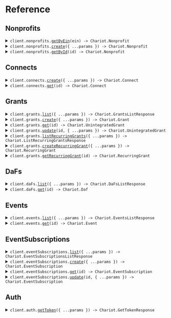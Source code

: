 # Reference

## Nonprofits

<details><summary><code>client.nonprofits.<a href="/src/api/resources/nonprofits/client/Client.ts">getByEin</a>(ein) -> Chariot.Nonprofit</code></summary>
<dl>
<dd>

#### 📝 Description

<dl>
<dd>

<dl>
<dd>

Get a nonprofit organization by EIN.
If the nonprofit does not exist, this returns 404 Not Found status.
If the nonprofit does not pass our compliance checks, a 422 Unprocessable Content is returned with a reason.
In the case that the nonprofit does not exist, you can create one by calling the POST /v1/nonprofits API endpoint.
The EIN should be exactly 9 digits and should not contain any special characters such as dashes.

</dd>
</dl>
</dd>
</dl>

#### 🔌 Usage

<dl>
<dd>

<dl>
<dd>

```typescript
await client.nonprofits.getByEin("530196605");
```

</dd>
</dl>
</dd>
</dl>

#### ⚙️ Parameters

<dl>
<dd>

<dl>
<dd>

**ein:** `string`

The unique federal employer identification number (EIN) of the nonprofit.
This value should be exactly 9 digits and should not contain any special characters such as dashes.

</dd>
</dl>

<dl>
<dd>

**requestOptions:** `Nonprofits.RequestOptions`

</dd>
</dl>
</dd>
</dl>

</dd>
</dl>
</details>

<details><summary><code>client.nonprofits.<a href="/src/api/resources/nonprofits/client/Client.ts">create</a>({ ...params }) -> Chariot.Nonprofit</code></summary>
<dl>
<dd>

#### 📝 Description

<dl>
<dd>

<dl>
<dd>

Create a nonprofit organization account.
This is useful for integration partners to use after a nonprofit consents to use the Chariot payment option on their donation forms.
If a nonprofit does not already exist for the EIN, this will return a 201 Created status.
If a nonprofit already exists for the given EIN on the system, this will return a 200 Created status.
If the nonprofit does not pass our compliance checks, a 422 Unprocessable Content is returned with a reason.

</dd>
</dl>
</dd>
</dl>

#### 🔌 Usage

<dl>
<dd>

<dl>
<dd>

```typescript
await client.nonprofits.create({
    user: {
        email: "ben.give@co.com",
    },
    ein: "043567500",
});
```

</dd>
</dl>
</dd>
</dl>

#### ⚙️ Parameters

<dl>
<dd>

<dl>
<dd>

**request:** `Chariot.NonprofitsCreateRequest`

</dd>
</dl>

<dl>
<dd>

**requestOptions:** `Nonprofits.RequestOptions`

</dd>
</dl>
</dd>
</dl>

</dd>
</dl>
</details>

<details><summary><code>client.nonprofits.<a href="/src/api/resources/nonprofits/client/Client.ts">getById</a>(id) -> Chariot.Nonprofit</code></summary>
<dl>
<dd>

#### 📝 Description

<dl>
<dd>

<dl>
<dd>

Get a nonprofit organization by ID.
If the nonprofit does not exist, this returns 404 Not Found status.

</dd>
</dl>
</dd>
</dl>

#### 🔌 Usage

<dl>
<dd>

<dl>
<dd>

```typescript
await client.nonprofits.getById("g33ee4ee-f881-42a0-85e3-1dde7118w9k2");
```

</dd>
</dl>
</dd>
</dl>

#### ⚙️ Parameters

<dl>
<dd>

<dl>
<dd>

**id:** `string` — The unique identifier for the nonprofit

</dd>
</dl>

<dl>
<dd>

**requestOptions:** `Nonprofits.RequestOptions`

</dd>
</dl>
</dd>
</dl>

</dd>
</dl>
</details>

## Connects

<details><summary><code>client.connects.<a href="/src/api/resources/connects/client/Client.ts">create</a>({ ...params }) -> Chariot.Connect</code></summary>
<dl>
<dd>

#### 📝 Description

<dl>
<dd>

<dl>
<dd>

Get or create a Connect object. Only one Connect object can be created per Nonprofit for a given Fundraising Application. If one already exists, this will return a 200 status with the existing object. The returned Connect can be used to integrate the client-side Chariot Connect component using the id property (CID) and also query for data generated from the Chariot Connect instance from the Chariot API using the apiKey property.

</dd>
</dl>
</dd>
</dl>

#### 🔌 Usage

<dl>
<dd>

<dl>
<dd>

```typescript
await client.connects.create({
    nonprofit: "6af3f58e-7a80-4997-8259-770c033d7d3a",
    suborganization: "c00d1aa2-09ab-4e76-8461-7ac34578a70c",
});
```

</dd>
</dl>
</dd>
</dl>

#### ⚙️ Parameters

<dl>
<dd>

<dl>
<dd>

**request:** `Chariot.ConnectsCreateRequest`

</dd>
</dl>

<dl>
<dd>

**requestOptions:** `Connects.RequestOptions`

</dd>
</dl>
</dd>
</dl>

</dd>
</dl>
</details>

<details><summary><code>client.connects.<a href="/src/api/resources/connects/client/Client.ts">get</a>(id) -> Chariot.Connect</code></summary>
<dl>
<dd>

#### 📝 Description

<dl>
<dd>

<dl>
<dd>

Get a Connect object with the unique identifier (CID)

</dd>
</dl>
</dd>
</dl>

#### 🔌 Usage

<dl>
<dd>

<dl>
<dd>

```typescript
await client.connects.get("live_xJd0lUrvpDkzeGBWZbuI2wbvEdM");
```

</dd>
</dl>
</dd>
</dl>

#### ⚙️ Parameters

<dl>
<dd>

<dl>
<dd>

**id:** `string` — the unique id of the connect

</dd>
</dl>

<dl>
<dd>

**requestOptions:** `Connects.RequestOptions`

</dd>
</dl>
</dd>
</dl>

</dd>
</dl>
</details>

## Grants

<details><summary><code>client.grants.<a href="/src/api/resources/grants/client/Client.ts">list</a>({ ...params }) -> Chariot.GrantsListResponse</code></summary>
<dl>
<dd>

#### 📝 Description

<dl>
<dd>

<dl>
<dd>

List all unintegrated grants for the provided API Key. This API allows for paginating over many results.

</dd>
</dl>
</dd>
</dl>

#### 🔌 Usage

<dl>
<dd>

<dl>
<dd>

```typescript
await client.grants.list({
    chariotApiKey: "live_xJd0lUrvpDkzeGBWZbuI2wbvEdM",
});
```

</dd>
</dl>
</dd>
</dl>

#### ⚙️ Parameters

<dl>
<dd>

<dl>
<dd>

**request:** `Chariot.GrantsListRequest`

</dd>
</dl>

<dl>
<dd>

**requestOptions:** `Grants.RequestOptions`

</dd>
</dl>
</dd>
</dl>

</dd>
</dl>
</details>

<details><summary><code>client.grants.<a href="/src/api/resources/grants/client/Client.ts">create</a>({ ...params }) -> Chariot.Grant</code></summary>
<dl>
<dd>

#### 📝 Description

<dl>
<dd>

<dl>
<dd>

Create a grant from a workflow session. This is useful to capture a grant intent from an authorized connect workflow session and submit the grant request.
The grant must be captured within 5 minutes of authorization otherwise the request will return status 410 Gone.
A grant can only be captured once from any given workflow session so any duplicate requests will return status 409 Conflict.
The grant amount must be in whole dollar increments (rounded to the nearest hundred) as currently DAFs only accept whole dollar grants.
The grant amount must be greater than or equal to the minimum grant amount for the DAF otherwise the request will return status 400 Bad Request.
The grant amount must be less than or equal to the user's DAF account balance otherwise the request will return status 400 Bad Request.

</dd>
</dl>
</dd>
</dl>

#### 🔌 Usage

<dl>
<dd>

<dl>
<dd>

```typescript
await client.grants.create({
    workflowSessionId: "workflowSessionId",
    amount: 1.1,
});
```

</dd>
</dl>
</dd>
</dl>

#### ⚙️ Parameters

<dl>
<dd>

<dl>
<dd>

**request:** `Chariot.GrantsCreateRequest`

</dd>
</dl>

<dl>
<dd>

**requestOptions:** `Grants.RequestOptions`

</dd>
</dl>
</dd>
</dl>

</dd>
</dl>
</details>

<details><summary><code>client.grants.<a href="/src/api/resources/grants/client/Client.ts">get</a>(id) -> Chariot.UnintegratedGrant</code></summary>
<dl>
<dd>

#### 📝 Description

<dl>
<dd>

<dl>
<dd>

Get an unintegrated grant object generated by Chariot Connect.
If the grant does not exist, returns a 404 status.
If the provided ID is not a v4 UUID according to RFC 4122, returns a 400 status.

</dd>
</dl>
</dd>
</dl>

#### 🔌 Usage

<dl>
<dd>

<dl>
<dd>

```typescript
await client.grants.get("10229488-08d2-4629-b70c-a2f4f4d25344");
```

</dd>
</dl>
</dd>
</dl>

#### ⚙️ Parameters

<dl>
<dd>

<dl>
<dd>

**id:** `string` — the unique id of the unintegrated grant

</dd>
</dl>

<dl>
<dd>

**requestOptions:** `Grants.RequestOptions`

</dd>
</dl>
</dd>
</dl>

</dd>
</dl>
</details>

<details><summary><code>client.grants.<a href="/src/api/resources/grants/client/Client.ts">update</a>(id, { ...params }) -> Chariot.UnintegratedGrant</code></summary>
<dl>
<dd>

#### 📝 Description

<dl>
<dd>

<dl>
<dd>

Update an unintegrated grant object generated by Chariot Connect.
This is useful to update the status or acknowledgement of the unintegrated grant.
If the unintegrated grant does not exist, returns a 404 status.
If the provided ID is not a v4 UUID according to RFC 4122, returns a 400 status.

</dd>
</dl>
</dd>
</dl>

#### 🔌 Usage

<dl>
<dd>

<dl>
<dd>

```typescript
await client.grants.update("10229488-08d2-4629-b70c-a2f4f4d25344");
```

</dd>
</dl>
</dd>
</dl>

#### ⚙️ Parameters

<dl>
<dd>

<dl>
<dd>

**id:** `string` — the unique id of the unintegrated grant

</dd>
</dl>

<dl>
<dd>

**request:** `Chariot.GrantsUpdateRequest`

</dd>
</dl>

<dl>
<dd>

**requestOptions:** `Grants.RequestOptions`

</dd>
</dl>
</dd>
</dl>

</dd>
</dl>
</details>

<details><summary><code>client.grants.<a href="/src/api/resources/grants/client/Client.ts">listRecurringGrants</a>({ ...params }) -> Chariot.ListRecurringGrantsResponse</code></summary>
<dl>
<dd>

#### 📝 Description

<dl>
<dd>

<dl>
<dd>

List all recurring grants for the provided API Key. This API allows for paginating over many results.

</dd>
</dl>
</dd>
</dl>

#### 🔌 Usage

<dl>
<dd>

<dl>
<dd>

```typescript
await client.grants.listRecurringGrants({
    chariotApiKey: "live_xJd0lUrvpDkzeGBWZbuI2wbvEdM",
});
```

</dd>
</dl>
</dd>
</dl>

#### ⚙️ Parameters

<dl>
<dd>

<dl>
<dd>

**request:** `Chariot.ListRecurringGrantsRequest`

</dd>
</dl>

<dl>
<dd>

**requestOptions:** `Grants.RequestOptions`

</dd>
</dl>
</dd>
</dl>

</dd>
</dl>
</details>

<details><summary><code>client.grants.<a href="/src/api/resources/grants/client/Client.ts">createRecurringGrant</a>({ ...params }) -> Chariot.RecurringGrant</code></summary>
<dl>
<dd>

#### 📝 Description

<dl>
<dd>

<dl>
<dd>

Create a recurring grant from a workflow session. This is useful to capture a recurring grant intent from an authorized connect workflow session and submit the recurring grant request.
The recurring grant must be captured within 5 minutes of authorization otherwise the request will return status 410 Gone.
A recurring grant can only be captured once from any given workflow session so any duplicate requests will return status 409 Conflict.
The amount must be in whole dollar increments (rounded to the nearest hundred) as currently DAFs only accept whole dollar grants.
The grant amount must be greater than or equal to the minimum grant amount for the DAF otherwise the request will return status 400 Bad Request.
The amount for the first grant must be less than or equal to the user's DAF account balance otherwise the request will return status 400 Bad Request.

</dd>
</dl>
</dd>
</dl>

#### 🔌 Usage

<dl>
<dd>

<dl>
<dd>

```typescript
await client.grants.createRecurringGrant({
    workflowSessionId: "workflowSessionId",
    amount: 1.1,
});
```

</dd>
</dl>
</dd>
</dl>

#### ⚙️ Parameters

<dl>
<dd>

<dl>
<dd>

**request:** `Chariot.CreateRecurringGrantRequest`

</dd>
</dl>

<dl>
<dd>

**requestOptions:** `Grants.RequestOptions`

</dd>
</dl>
</dd>
</dl>

</dd>
</dl>
</details>

<details><summary><code>client.grants.<a href="/src/api/resources/grants/client/Client.ts">getRecurringGrant</a>(id) -> Chariot.RecurringGrant</code></summary>
<dl>
<dd>

#### 📝 Description

<dl>
<dd>

<dl>
<dd>

Get a recurring grant object generated by Chariot Connect.
If the grant does not exist, returns a 404 status.
If the provided ID is not a v4 UUID according to RFC 4122, returns a 400 status.

</dd>
</dl>
</dd>
</dl>

#### 🔌 Usage

<dl>
<dd>

<dl>
<dd>

```typescript
await client.grants.getRecurringGrant("10229488-08d2-4629-b70c-a2f4f4d25344");
```

</dd>
</dl>
</dd>
</dl>

#### ⚙️ Parameters

<dl>
<dd>

<dl>
<dd>

**id:** `string` — the unique id of the recurring grant

</dd>
</dl>

<dl>
<dd>

**requestOptions:** `Grants.RequestOptions`

</dd>
</dl>
</dd>
</dl>

</dd>
</dl>
</details>

## DaFs

<details><summary><code>client.daFs.<a href="/src/api/resources/daFs/client/Client.ts">list</a>({ ...params }) -> Chariot.DaFsListResponse</code></summary>
<dl>
<dd>

#### 📝 Description

<dl>
<dd>

<dl>
<dd>

List all DAF objects. This API allows for paginating over many results.

</dd>
</dl>
</dd>
</dl>

#### 🔌 Usage

<dl>
<dd>

<dl>
<dd>

```typescript
await client.daFs.list();
```

</dd>
</dl>
</dd>
</dl>

#### ⚙️ Parameters

<dl>
<dd>

<dl>
<dd>

**request:** `Chariot.DaFsListRequest`

</dd>
</dl>

<dl>
<dd>

**requestOptions:** `DaFs.RequestOptions`

</dd>
</dl>
</dd>
</dl>

</dd>
</dl>
</details>

<details><summary><code>client.daFs.<a href="/src/api/resources/daFs/client/Client.ts">get</a>(id) -> Chariot.Daf</code></summary>
<dl>
<dd>

#### 📝 Description

<dl>
<dd>

<dl>
<dd>

Get a DAF object by id.
If the DAF does not exist, returns a 404 status.
If the provided ID is not a v4 UUID according to RFC 4122, returns a 400 status.

</dd>
</dl>
</dd>
</dl>

#### 🔌 Usage

<dl>
<dd>

<dl>
<dd>

```typescript
await client.daFs.get("f9e28217-e0f7-4a54-9764-d664ffb10722");
```

</dd>
</dl>
</dd>
</dl>

#### ⚙️ Parameters

<dl>
<dd>

<dl>
<dd>

**id:** `string` — the unique id of the DAF

</dd>
</dl>

<dl>
<dd>

**requestOptions:** `DaFs.RequestOptions`

</dd>
</dl>
</dd>
</dl>

</dd>
</dl>
</details>

## Events

<details><summary><code>client.events.<a href="/src/api/resources/events/client/Client.ts">list</a>({ ...params }) -> Chariot.EventsListResponse</code></summary>
<dl>
<dd>

#### 📝 Description

<dl>
<dd>

<dl>
<dd>

List all events corresponding to your Chariot account.

</dd>
</dl>
</dd>
</dl>

#### 🔌 Usage

<dl>
<dd>

<dl>
<dd>

```typescript
await client.events.list();
```

</dd>
</dl>
</dd>
</dl>

#### ⚙️ Parameters

<dl>
<dd>

<dl>
<dd>

**request:** `Chariot.EventsListRequest`

</dd>
</dl>

<dl>
<dd>

**requestOptions:** `Events.RequestOptions`

</dd>
</dl>
</dd>
</dl>

</dd>
</dl>
</details>

<details><summary><code>client.events.<a href="/src/api/resources/events/client/Client.ts">get</a>(id) -> Chariot.Event</code></summary>
<dl>
<dd>

#### 📝 Description

<dl>
<dd>

<dl>
<dd>

Retrieve an event corresponding to your Chariot account.

</dd>
</dl>
</dd>
</dl>

#### 🔌 Usage

<dl>
<dd>

<dl>
<dd>

```typescript
await client.events.get("id");
```

</dd>
</dl>
</dd>
</dl>

#### ⚙️ Parameters

<dl>
<dd>

<dl>
<dd>

**id:** `string` — The unique identifier for the event

</dd>
</dl>

<dl>
<dd>

**requestOptions:** `Events.RequestOptions`

</dd>
</dl>
</dd>
</dl>

</dd>
</dl>
</details>

## EventSubscriptions

<details><summary><code>client.eventSubscriptions.<a href="/src/api/resources/eventSubscriptions/client/Client.ts">list</a>({ ...params }) -> Chariot.EventSubscriptionsListResponse</code></summary>
<dl>
<dd>

#### 📝 Description

<dl>
<dd>

<dl>
<dd>

List all event subscriptions corresponding to your Chariot account.

</dd>
</dl>
</dd>
</dl>

#### 🔌 Usage

<dl>
<dd>

<dl>
<dd>

```typescript
await client.eventSubscriptions.list();
```

</dd>
</dl>
</dd>
</dl>

#### ⚙️ Parameters

<dl>
<dd>

<dl>
<dd>

**request:** `Chariot.EventSubscriptionsListRequest`

</dd>
</dl>

<dl>
<dd>

**requestOptions:** `EventSubscriptions.RequestOptions`

</dd>
</dl>
</dd>
</dl>

</dd>
</dl>
</details>

<details><summary><code>client.eventSubscriptions.<a href="/src/api/resources/eventSubscriptions/client/Client.ts">create</a>({ ...params }) -> Chariot.EventSubscription</code></summary>
<dl>
<dd>

#### 📝 Description

<dl>
<dd>

<dl>
<dd>

Create an event subscription corresponding to your Chariot account.

</dd>
</dl>
</dd>
</dl>

#### 🔌 Usage

<dl>
<dd>

<dl>
<dd>

```typescript
await client.eventSubscriptions.create({
    url: "https://example.com/webhook",
    category: Chariot.EventCategory.GrantCreated,
});
```

</dd>
</dl>
</dd>
</dl>

#### ⚙️ Parameters

<dl>
<dd>

<dl>
<dd>

**request:** `Chariot.EventSubscriptionsCreateRequest`

</dd>
</dl>

<dl>
<dd>

**requestOptions:** `EventSubscriptions.RequestOptions`

</dd>
</dl>
</dd>
</dl>

</dd>
</dl>
</details>

<details><summary><code>client.eventSubscriptions.<a href="/src/api/resources/eventSubscriptions/client/Client.ts">get</a>(id) -> Chariot.EventSubscription</code></summary>
<dl>
<dd>

#### 📝 Description

<dl>
<dd>

<dl>
<dd>

Retrieve an event subscription corresponding to your Chariot account.

</dd>
</dl>
</dd>
</dl>

#### 🔌 Usage

<dl>
<dd>

<dl>
<dd>

```typescript
await client.eventSubscriptions.get("id");
```

</dd>
</dl>
</dd>
</dl>

#### ⚙️ Parameters

<dl>
<dd>

<dl>
<dd>

**id:** `string` — The unique identifier for the event subscription

</dd>
</dl>

<dl>
<dd>

**requestOptions:** `EventSubscriptions.RequestOptions`

</dd>
</dl>
</dd>
</dl>

</dd>
</dl>
</details>

<details><summary><code>client.eventSubscriptions.<a href="/src/api/resources/eventSubscriptions/client/Client.ts">update</a>(id, { ...params }) -> Chariot.EventSubscription</code></summary>
<dl>
<dd>

#### 📝 Description

<dl>
<dd>

<dl>
<dd>

Update an event subscription corresponding to your Chariot account.

</dd>
</dl>
</dd>
</dl>

#### 🔌 Usage

<dl>
<dd>

<dl>
<dd>

```typescript
await client.eventSubscriptions.update("id");
```

</dd>
</dl>
</dd>
</dl>

#### ⚙️ Parameters

<dl>
<dd>

<dl>
<dd>

**id:** `string` — The unique identifier for the event subscription

</dd>
</dl>

<dl>
<dd>

**request:** `Chariot.EventSubscriptionsUpdateRequest`

</dd>
</dl>

<dl>
<dd>

**requestOptions:** `EventSubscriptions.RequestOptions`

</dd>
</dl>
</dd>
</dl>

</dd>
</dl>
</details>

## Auth

<details><summary><code>client.auth.<a href="/src/api/resources/auth/client/Client.ts">getToken</a>({ ...params }) -> Chariot.GetTokenResponse</code></summary>
<dl>
<dd>

#### 📝 Description

<dl>
<dd>

<dl>
<dd>

Obtain an access token using client credentials

</dd>
</dl>
</dd>
</dl>

#### 🔌 Usage

<dl>
<dd>

<dl>
<dd>

```typescript
await client.auth.getToken({
    clientId: "client_id",
    clientSecret: "client_secret",
});
```

</dd>
</dl>
</dd>
</dl>

#### ⚙️ Parameters

<dl>
<dd>

<dl>
<dd>

**request:** `Chariot.AuthGetTokenRequest`

</dd>
</dl>

<dl>
<dd>

**requestOptions:** `Auth.RequestOptions`

</dd>
</dl>
</dd>
</dl>

</dd>
</dl>
</details>
